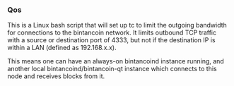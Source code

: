 ### Qos ###

This is a Linux bash script that will set up tc to limit the outgoing bandwidth for connections to the bintancoin network. It limits outbound TCP traffic with a source or destination port of 4333, but not if the destination IP is within a LAN (defined as 192.168.x.x).

This means one can have an always-on bintancoind instance running, and another local bintancoind/bintancoin-qt instance which connects to this node and receives blocks from it.
